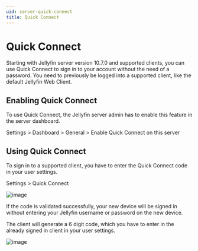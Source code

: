 ```yaml
---
uid: server-quick-connect
title: Quick Connect
---
```


# Quick Connect

Starting with Jellyfin server version 10.7.0 and supported clients, you can use Quick Connect to sign in to your account without the need of a password. You need to previously be logged into a supported client, like the default Jellyfin Web Client.

## Enabling Quick Connect

To use Quick Connect, the Jellyfin server admin has to enable this feature in the server dashboard.

Settings > Dashboard > General > Enable Quick Connect on this server

## Using Quick Connect

To sign in to a supported client, you have to enter the Quick Connect code in your user settings.

Settings > Quick Connect

![image](https://user-images.githubusercontent.com/12074633/115973526-aecc6000-a523-11eb-9ed6-59bee41bac7b.png)

If the code is validated successfully, your new device will be signed in without entering your Jellyfin username or password on the new device.

The client will generate a 6 digit code, which you have to enter in the already signed in client in your user settings.

![image](https://user-images.githubusercontent.com/12074633/115973542-c99ed480-a523-11eb-9d61-17ccd628e123.png)
